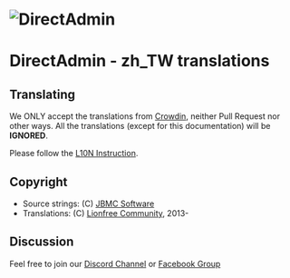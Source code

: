# ![DirectAdmin](https://www.directadmin.com/img/logo/logo_directadmin.svg)
# DirectAdmin - zh_TW translations

## Translating
We ONLY accept the translations from [Crowdin](https://crwd.in/directadmin), neither Pull Request nor other ways.
All the translations (except for this documentation) will be **IGNORED**.

Please follow the [L10N Instruction](https://docs.google.com/document/d/1Zs4CS_ZjN-imnImq4aEsiVYih8zkIkVZTSQim13_kYg).

## Copyright
- Source strings: (C) [JBMC Software](https://www.directadmin.com/)
- Translations: (C) [Lionfree Community](https://lionfree.net/), 2013-

## Discussion
Feel free to join our [Discord Channel](https://discord.gg/b8jbDq) or [Facebook Group](https://www.facebook.com/groups/lionfree)
